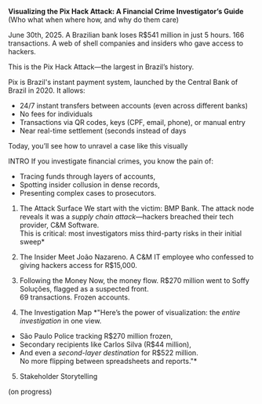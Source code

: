 **Visualizing the Pix Hack Attack: A Financial Crime Investigator’s Guide**
(Who what when where how, and why do them care)

June 30th, 2025. A Brazilian bank loses R$541 million in just 5 hours. 166 transactions. A web of shell companies and insiders who gave access to hackers.  

This is the Pix Hack Attack—the largest in Brazil’s history.  

Pix is Brazil's instant payment system, launched by the Central Bank of Brazil in 2020. It allows:

- 24/7 instant transfers between accounts (even across different banks)
- No fees for individuals
- Transactions via QR codes, keys (CPF, email, phone), or manual entry
- Near real-time settlement (seconds instead of days

Today, you’ll see how to unravel a case like this visually

INTRO
If you investigate financial crimes, you know the pain of:  
- Tracing funds through layers of accounts,  
- Spotting insider collusion in dense records,  
- Presenting complex cases to prosecutors.  

1. The Attack Surface
We start with the victim: BMP Bank. The attack node reveals it was a *supply chain attack*—hackers breached their tech provider, C&M Software.  
This is critical: most investigators miss third-party risks in their initial sweep*  

2. The Insider 
Meet João Nazareno. A C&M IT employee who confessed to giving hackers access for R$15,000.  

3. Following the Money
Now, the money flow. R$270 million went to Soffy Soluções, flagged as a suspected front.  
69 transactions. Frozen accounts.  

4. The Investigation Map
*"Here’s the power of visualization: the *entire investigation* in one view.  
- São Paulo Police tracking R$270 million frozen,  
- Secondary recipients like Carlos Silva (R$44 million),  
- And even a *second-layer destination* for R$522 million.  
No more flipping between spreadsheets and reports."*  

5. Stakeholder Storytelling 

(on progress)